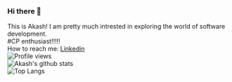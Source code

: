 ### Hi there 👋
This is Akash! I am pretty much intrested in exploring the world of software development.\
#CP enthusiast!!!!!\
How to reach me: [Linkedin](https://www.linkedin.com/in/akash-chodankar-9a395379/)\
![Profile views](https://komarev.com/ghpvc/?username=avc9&color=red)\
![Akash's github stats](https://github-readme-stats.vercel.app/api?username=avc9&theme=chartreuse-dark&show_icons=true)\
![Top Langs](https://github-readme-stats.vercel.app/api/top-langs/?username=avc9&theme=great-gatsby)
 
<!--
**avc9/avc9** is a ✨ _special_ ✨ repository because its `README.md` (this file) appears on your GitHub profile.

Here are some ideas to get you started:

- 🔭 I’m currently working on ...
- 🌱 I’m currently learning ...
- 👯 I’m looking to collaborate on ...
- 🤔 I’m looking for help with ...
- 💬 Ask me about ...
📫 How to reach me: Linkedin (https://www.linkedin.com/in/akash-chodankar-9a395379/)
- 😄 Pronouns: ...
- ⚡ Fun fact: ...
-->
